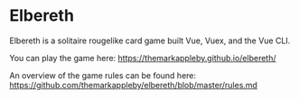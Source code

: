 # Elbereth

Elbereth is a solitaire rougelike card game built Vue, Vuex, and the Vue CLI.

You can play the game here: https://themarkappleby.github.io/elbereth/

An overview of the game rules can be found here: https://github.com/themarkappleby/elbereth/blob/master/rules.md

